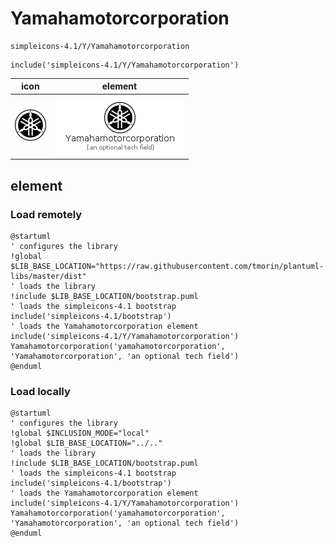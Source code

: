 # Yamahamotorcorporation

```text
simpleicons-4.1/Y/Yamahamotorcorporation
```

```text
include('simpleicons-4.1/Y/Yamahamotorcorporation')
```

|icon|element|
|---|---|
|![](Yamahamotorcorporation.png)|![](Yamahamotorcorporation.element.png)|



## element
### Load remotely
```plantuml
@startuml
' configures the library
!global $LIB_BASE_LOCATION="https://raw.githubusercontent.com/tmorin/plantuml-libs/master/dist"
' loads the library
!include $LIB_BASE_LOCATION/bootstrap.puml
' loads the simpleicons-4.1 bootstrap
include('simpleicons-4.1/bootstrap')
' loads the Yamahamotorcorporation element
include('simpleicons-4.1/Y/Yamahamotorcorporation')
Yamahamotorcorporation('yamahamotorcorporation', 'Yamahamotorcorporation', 'an optional tech field')
@enduml
```
### Load locally
```plantuml
@startuml
' configures the library
!global $INCLUSION_MODE="local"
!global $LIB_BASE_LOCATION="../.."
' loads the library
!include $LIB_BASE_LOCATION/bootstrap.puml
' loads the simpleicons-4.1 bootstrap
include('simpleicons-4.1/bootstrap')
' loads the Yamahamotorcorporation element
include('simpleicons-4.1/Y/Yamahamotorcorporation')
Yamahamotorcorporation('yamahamotorcorporation', 'Yamahamotorcorporation', 'an optional tech field')
@enduml
```

